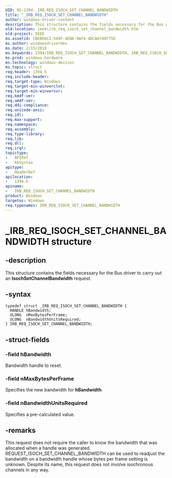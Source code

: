 ```yaml
---
UID: NS:1394._IRB_REQ_ISOCH_SET_CHANNEL_BANDWIDTH
title: "_IRB_REQ_ISOCH_SET_CHANNEL_BANDWIDTH"
author: windows-driver-content
description: This structure contains the fields necessary for the Bus driver to carry out an IsochSetChannelBandwidth request.
old-location: ieee\irb_req_isoch_set_channel_bandwidth.htm
old-project: IEEE
ms.assetid: CBEB68C2-549F-4EB6-9AF4-4DCA6749F75D
ms.author: windowsdriverdev
ms.date: 2/15/2018
ms.keywords: 1394/IRB_REQ_ISOCH_SET_CHANNEL_BANDWIDTH, IRB_REQ_ISOCH_SET_CHANNEL_BANDWIDTH structure [Buses], _IRB_REQ_ISOCH_SET_CHANNEL_BANDWIDTH, IEEE.irb_req_isoch_set_channel_bandwidth, IRB_REQ_ISOCH_SET_CHANNEL_BANDWIDTH
ms.prod: windows-hardware
ms.technology: windows-devices
ms.topic: struct
req.header: 1394.h
req.include-header: 
req.target-type: Windows
req.target-min-winverclnt: 
req.target-min-winversvr: 
req.kmdf-ver: 
req.umdf-ver: 
req.ddi-compliance: 
req.unicode-ansi: 
req.idl: 
req.max-support: 
req.namespace: 
req.assembly: 
req.type-library: 
req.lib: 
req.dll: 
req.irql: 
topictype:
-	APIRef
-	kbSyntax
apitype:
-	HeaderDef
apilocation:
-	1394.h
apiname:
-	IRB_REQ_ISOCH_SET_CHANNEL_BANDWIDTH
product: Windows
targetos: Windows
req.typenames: IRB_REQ_ISOCH_SET_CHANNEL_BANDWIDTH
---
```


# _IRB_REQ_ISOCH_SET_CHANNEL_BANDWIDTH structure


## -description


This structure contains the fields necessary for the Bus driver to carry out an <b>IsochSetChannelBandwidth</b> request.


## -syntax


````
typedef struct _IRB_REQ_ISOCH_SET_CHANNEL_BANDWIDTH {
  HANDLE hBandwidth;
  ULONG  nMaxBytesPerFrame;
  ULONG  nBandwidthUnitsRequired;
} IRB_REQ_ISOCH_SET_CHANNEL_BANDWIDTH;
````


## -struct-fields




### -field hBandwidth

Bandwidth handle to reset.


### -field nMaxBytesPerFrame

Specifies the new bandwidth for <b>hBandwidth</b>.


### -field nBandwidthUnitsRequired

Specifies a pre-calculated value.


## -remarks



This request does not require the caller to know the bandwidth that was allocated when a handle was generated. REQUEST_ISOCH_SET_CHANNEL_BANDWIDTH can be used to readjust the bandwidth on a bandwidth handle whose bytes per frame setting is unknown. Despite its name, this request does not involve isochronous channels in any way.



